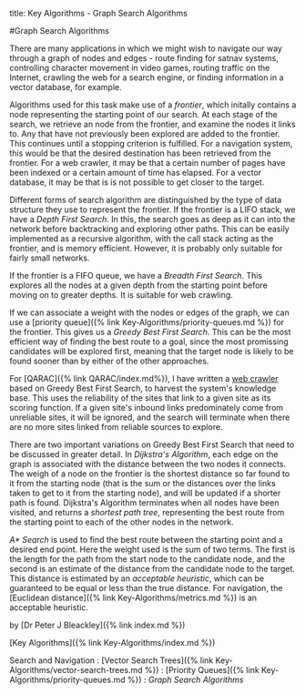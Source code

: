 title: Key Algorithms - Graph Search Algorithms

#Graph Search Algorithms

There are many applications in which we might wish to navigate our way through a graph of nodes and edges - route finding for satnav systems, controlling character movement in video games, routing traffic on the Internet, crawling the web for a search engine, or finding information in a vector database, for example. 

Algorithms used for this task make use of a *frontier*, which initally contains a node representing the starting point of our search. At each stage of the search, we retrieve an node from the frontier, and examine the nodes it links to. Any that have not previously been explored are added to the frontier. This continues until a stopping criterion is fulfilled. For a navigation system, this would be that the desired destination has been retrieved from the frontier. For a web crawler, it may be that a certain number of pages have been indexed or a certain amount of time has elapsed. For a vector database, it may be that is is not possible to get closer to the target.

Different forms of search algorithm are distinguished by the type of data structure they use to represent the frontier. If the frontier is a LIFO stack, we have a *Depth First Search*. In this, the search goes as deep as it can into the network before backtracking and exploring other paths. This can be easily implemented as a recursive algorithm, with the call stack acting as the frontier, and is memory efficient. However, it is probably only suitable for fairly small networks.

If the frontier is a FIFO queue, we have a *Breadth First Search*. This explores all the nodes at a given depth from the starting point before moving on to greater depths. It is suitable for web crawling.

If we can associate a weight with the nodes or edges of the graph, we can use a [priority queue]({% link Key-Algorithms/priority-queues.md %}) for the frontier. This gives us a *Greedy Best First Search*. This can be the most efficient way of finding the best route to a goal, since the most promissing candidates will be explored first, meaning that the target node is likely to be found sooner than by either of the other approaches.

For [QARAC]({% link QARAC/index.md%}), I have written a [web crawler](https://github.com/PeteBleackley/QARAC/blob/main/Crawler.py) based on Greedy Best First Search, to harvest the system's knowledge base. This uses the reliability of the sites that link to a given site as its scoring function. If a given site's inbound links predominately come from unreliable sites, it will be ignored, and the search will terminate when there are no more sites linked from reliable sources to explore.

There are two important variations on Greedy Best First Search that need to be discussed in greater detail. In *Dijkstra's Algorithm*, each edge on the graph is associated with the distance between the two nodes it connects. The weigh of a node on the frontier is the shortest distance so far found to it from the starting node (that is the sum or the distances over the links taken to get to it from the starting node), and will be updated if a shorter path is found. Dijkstra's Algorithm terminates when all nodes have been visited, and returns a *shortest path tree*, representing the best route from the starting point to each of the other nodes in the network.

*A\* Search* is used to find the best route between the starting point and a desired end point. Here the weight used is the sum of two terms. The first is the length for the path from the start node to the candidate node, and the second is an estimate of the distance from the candidate node to the target. This distance is estimated by an *acceptable heuristic*, which can be guaranteed to be equal or less than the true distance. For navigation, the [Euclidean distance]({% link Key-Algorithms/metrics.md %}) is an acceptable heuristic.

by [Dr Peter J Bleackley]({% link index.md %})

[Key Algorithms]({% link Key-Algorithms/index.md %})

Search and Navigation
: [Vector Search Trees]({% link Key-Algorithms/vector-search-trees.md %})
: [Priority Queues]({% link Key-Algorithms/priority-queues.md %})
: *Graph Search Algorithms*
